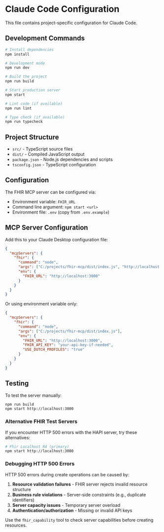 # Claude Code Configuration

This file contains project-specific configuration for Claude Code.

## Development Commands

```bash
# Install dependencies
npm install

# Development mode
npm run dev

# Build the project
npm run build

# Start production server
npm start

# Lint code (if available)
npm run lint

# Type check (if available)  
npm run typecheck
```

## Project Structure

- `src/` - TypeScript source files
- `dist/` - Compiled JavaScript output
- `package.json` - Node.js dependencies and scripts
- `tsconfig.json` - TypeScript configuration

## Configuration

The FHIR MCP server can be configured via:
- Environment variable: `FHIR_URL`
- Command line argument: `npm start <url>`
- Environment file: `.env` (copy from `.env.example`)

## MCP Server Configuration

Add this to your Claude Desktop configuration file:

```json
{
  "mcpServers": {
    "fhir": {
      "command": "node",
      "args": ["C:/projects/fhir-mcp/dist/index.js", "http://localhost:3000"],
      "env": {
        "FHIR_URL": "http://localhost:3000"
      }
    }
  }
}
```

Or using environment variable only:
```json
{
  "mcpServers": {
    "fhir": {
      "command": "node",
      "args": ["C:/projects/fhir-mcp/dist/index.js"],
      "env": {
        "FHIR_URL": "http://localhost:3000",
        "FHIR_API_KEY": "your-api-key-if-needed",
        "USE_DUTCH_PROFILES": "true"
      }
    }
  }
}
```

## Testing

To test the server manually:
```bash
npm run build
npm start http://localhost:3000
```

### Alternative FHIR Test Servers

If you encounter HTTP 500 errors with the HAPI server, try these alternatives:

```bash
# Fhir Localhost R4 (primary)
npm start http://localhost:3000
```

### Debugging HTTP 500 Errors

HTTP 500 errors during create operations can be caused by:
1. **Resource validation failures** - FHIR server rejects invalid resource structure
2. **Business rule violations** - Server-side constraints (e.g., duplicate identifiers)
3. **Server capacity issues** - Temporary server overload
4. **Authentication/authorization** - Missing or invalid API keys

Use the `fhir_capability` tool to check server capabilities before creating resources.